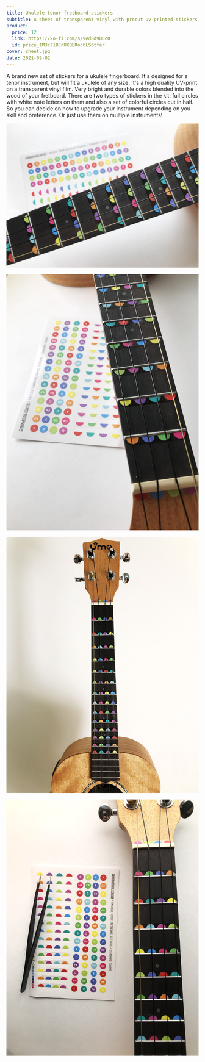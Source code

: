 ```yaml
---
title: Ukulele tenor fretboard stickers
subtitle: A sheet of transparent vinyl with precut uv-printed stickers
product:
  price: 12
  link: https://ko-fi.com/s/9ed8d980c0
  id: price_1M3cJ1BJnUXQERocbLS6tfer
cover: sheet.jpg
date: 2021-09-02
---
```


A brand new set of stickers for a ukulele fingerboard. It's designed for a tenor instrument, but will fit a ukulele of any size. It's a high quality UV-print on a transparent vinyl film. Very bright and durable colors blended into the wood of your fretboard. There are two types of stickers in the kit: full circles with white note letters on them and also a set of colorful circles cut in half. So you can decide on how to upgrade your instrument depending on you skill and preference. Or just use them on multiple instruments!

![](./hor.jpg)

![](./pose.jpg)

![](./vert.jpg)

![](./tweezers.jpg)
